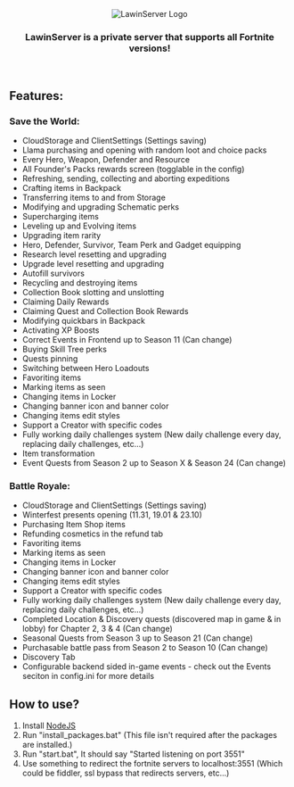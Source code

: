 <div align=center>
  <img src="https://cdn.discordapp.com/attachments/927739901540188200/930871981874757632/lawinserver.png" alt="LawinServer Logo">

  ### LawinServer is a private server that supports all Fortnite versions!
  
</div>
<br>

## Features:

### Save the World:
- CloudStorage and ClientSettings (Settings saving)
- Llama purchasing and opening with random loot and choice packs
- Every Hero, Weapon, Defender and Resource
- All Founder's Packs rewards screen (togglable in the config)
- Refreshing, sending, collecting and aborting expeditions
- Crafting items in Backpack
- Transferring items to and from Storage
- Modifying and upgrading Schematic perks
- Supercharging items
- Leveling up and Evolving items
- Upgrading item rarity
- Hero, Defender, Survivor, Team Perk and Gadget equipping
- Research level resetting and upgrading
- Upgrade level resetting and upgrading
- Autofill survivors
- Recycling and destroying items
- Collection Book slotting and unslotting
- Claiming Daily Rewards
- Claiming Quest and Collection Book Rewards
- Modifying quickbars in Backpack
- Activating XP Boosts
- Correct Events in Frontend up to Season 11 (Can change)
- Buying Skill Tree perks
- Quests pinning
- Switching between Hero Loadouts
- Favoriting items
- Marking items as seen
- Changing items in Locker
- Changing banner icon and banner color
- Changing items edit styles
- Support a Creator with specific codes
- Fully working daily challenges system (New daily challenge every day, replacing daily challenges, etc...)
- Item transformation
- Event Quests from Season 2 up to Season X & Season 24 (Can change)

### Battle Royale:
- CloudStorage and ClientSettings (Settings saving)
- Winterfest presents opening (11.31, 19.01 & 23.10)
- Purchasing Item Shop items
- Refunding cosmetics in the refund tab
- Favoriting items
- Marking items as seen
- Changing items in Locker
- Changing banner icon and banner color
- Changing items edit styles
- Support a Creator with specific codes
- Fully working daily challenges system (New daily challenge every day, replacing daily challenges, etc...)
- Completed Location & Discovery quests (discovered map in game & in lobby) for Chapter 2, 3 & 4 (Can change)
- Seasonal Quests from Season 3 up to Season 21 (Can change)
- Purchasable battle pass from Season 2 to Season 10 (Can change)
- Discovery Tab
- Configurable backend sided in-game events - check out the Events seciton in config.ini for more details

## How to use?
1) Install [NodeJS](https://nodejs.org/en/)
2) Run "install_packages.bat" (This file isn't required after the packages are installed.)
3) Run "start.bat", It should say "Started listening on port 3551"
4) Use something to redirect the fortnite servers to localhost:3551 (Which could be fiddler, ssl bypass that redirects servers, etc...)

